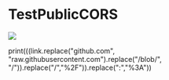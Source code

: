 # TestPublicCORS

<a href="https://portal.azure.com/#create/Microsoft.Template/uri/https%3A%2F%2Fraw.githubusercontent.com%2Fmaverick126%2FTestPublicCORS%2Fmain%2Fazuredeploy.json" target="_blank">
    <img src="http://azuredeploy.net/deploybutton.png"/>
</a>


print(((link.replace("github.com", "raw.githubusercontent.com").replace("/blob/", "/")).replace("/","%2F")).replace(":","%3A"))
